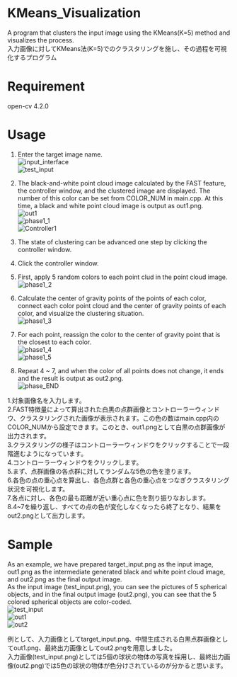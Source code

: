 # KMeans_Visualization
A program that clusters the input image using the KMeans(K=5) method and visualizes the process.  
入力画像に対してKMeans法(K=5)でのクラスタリングを施し、その過程を可視化するプログラム

# Requirement
open-cv 4.2.0  

# Usage
1. Enter the target image name.  
![input_interface](https://user-images.githubusercontent.com/17018251/172254012-2046f46d-ef13-4089-88c0-df0f2c45cea4.png)  
![test_input](https://user-images.githubusercontent.com/17018251/172253876-8146c9e3-a792-48e4-9018-76488579af04.png)  

2. The black-and-white point cloud image calculated by the FAST feature, the controller window, and the clustered image are displayed. The number of this color can be set from COLOR_NUM in main.cpp. At this time, a black and white point cloud image is output as out1.png.  
![out1](https://user-images.githubusercontent.com/17018251/172254166-350762cb-c0f9-4fc3-b7a3-dde1aa94674a.png)  
![phase1_1](https://user-images.githubusercontent.com/17018251/172256486-b7e3f29d-b7ee-4206-98d5-58eb5e0d0f55.png)  
![Controller1](https://user-images.githubusercontent.com/17018251/172254196-a2a0caf4-0bc8-4fc7-939d-3a677e1d41b2.png)  

3. The state of clustering can be advanced one step by clicking the controller window.  
4. Click the controller window.  
5. First, apply 5 random colors to each point clud in the point cloud image.  
![phase1_2](https://user-images.githubusercontent.com/17018251/172256545-d6c7dd2d-b8c6-4c64-82fe-4260f5382644.png)  


6. Calculate the center of gravity points of the points of each color, connect each color point cloud and the center of gravity points of each color, and visualize the clustering situation.  
![phase1_3](https://user-images.githubusercontent.com/17018251/172256571-595ca3fe-049f-4765-bbe8-a867bbd47cb5.png)  


7. For each point, reassign the color to the center of gravity point that is the closest to each color.  
![phase1_4](https://user-images.githubusercontent.com/17018251/172256609-1e9820dd-0272-4991-899f-8405f01a82e9.png)  
![phase1_5](https://user-images.githubusercontent.com/17018251/172256619-39d7524a-5a2a-4779-96c7-b288243f3269.png)  


8. Repeat 4 ~ 7, and when the color of all points does not change, it ends and the result is output as out2.png.  
![phase_END](https://user-images.githubusercontent.com/17018251/172256823-70caac04-1e6d-4a10-a788-328cd37585eb.png)  
 


1.対象画像名を入力します。  
2.FAST特徴量によって算出された白黒の点群画像とコントローラーウィンドウ、クラスタリングされた画像が表示されます。この色の数はmain.cpp内のCOLOR_NUMから設定できます。このとき、out1.pngとして白黒の点群画像が出力されます。  
3.クラスタリングの様子はコントローラーウィンドウをクリックすることで一段階進むようになっています。  
4.コントローラーウィンドウをクリックします。  
5.まず、点群画像の各点群に対してランダムな5色の色を塗ります。  
6.各色の点の重心点を算出し、各色点群と各色の重心点をつなぎクラスタリング状況を可視化します。  
7.各点に対し、各色の最も距離が近い重心点に色を割り振りなおします。  
8.4~7を繰り返し、すべての点の色が変化しなくなったら終了となり、結果をout2.pngとして出力します。  
  
# Sample
As an example, we have prepared target_input.png as the input image, out1.png as the intermediate generated black and white point cloud image, and out2.png as the final output image.  
As the input image (test_input.png), you can see the pictures of 5 spherical objects, and in the final output image (out2.png), you can see that the 5 colored spherical objects are color-coded.  
![test_input](https://user-images.githubusercontent.com/17018251/172256710-3770ba84-adfe-4aad-a168-e3b3fc2eb0b0.png)  
![out1](https://user-images.githubusercontent.com/17018251/172256723-20574e13-52eb-4484-9d41-e294b2a3f710.png)  
![out2](https://user-images.githubusercontent.com/17018251/172256732-78df98a4-40df-4222-ae06-4b3d34289ea7.png)  
  
  
例として、入力画像としてtarget_input.png、中間生成される白黒点群画像としてout1.png、最終出力画像としてout2.pngを用意しました。  
入力画像(test_input.png)としては5個の球状の物体の写真を採用し、最終出力画像(out2.png)では5色の球状の物体が色分けされているのが分かると思います。  
